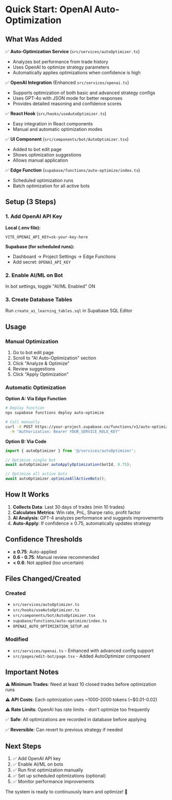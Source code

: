 # Quick Start: OpenAI Auto-Optimization

## What Was Added

✅ **Auto-Optimization Service** (`src/services/autoOptimizer.ts`)
- Analyzes bot performance from trade history
- Uses OpenAI to optimize strategy parameters
- Automatically applies optimizations when confidence is high

✅ **OpenAI Integration** (Enhanced `src/services/openai.ts`)
- Supports optimization of both basic and advanced strategy configs
- Uses GPT-4o with JSON mode for better responses
- Provides detailed reasoning and confidence scores

✅ **React Hook** (`src/hooks/useAutoOptimizer.ts`)
- Easy integration in React components
- Manual and automatic optimization modes

✅ **UI Component** (`src/components/bot/AutoOptimizer.tsx`)
- Added to bot edit page
- Shows optimization suggestions
- Allows manual application

✅ **Edge Function** (`supabase/functions/auto-optimize/index.ts`)
- Scheduled optimization runs
- Batch optimization for all active bots

## Setup (3 Steps)

### 1. Add OpenAI API Key

**Local (.env file):**
```env
VITE_OPENAI_API_KEY=sk-your-key-here
```

**Supabase (for scheduled runs):**
- Dashboard → Project Settings → Edge Functions
- Add secret: `OPENAI_API_KEY`

### 2. Enable AI/ML on Bot

In bot settings, toggle "AI/ML Enabled" ON

### 3. Create Database Tables

Run `create_ai_learning_tables.sql` in Supabase SQL Editor

## Usage

### Manual Optimization
1. Go to bot edit page
2. Scroll to "AI Auto-Optimization" section
3. Click "Analyze & Optimize"
4. Review suggestions
5. Click "Apply Optimization"

### Automatic Optimization

**Option A: Via Edge Function**
```bash
# Deploy function
npx supabase functions deploy auto-optimize

# Call manually
curl -X POST https://your-project.supabase.co/functions/v1/auto-optimize \
  -H "Authorization: Bearer YOUR_SERVICE_ROLE_KEY"
```

**Option B: Via Code**
```typescript
import { autoOptimizer } from '@/services/autoOptimizer';

// Optimize single bot
await autoOptimizer.autoApplyOptimization(botId, 0.75);

// Optimize all active bots
await autoOptimizer.optimizeAllActiveBots();
```

## How It Works

1. **Collects Data**: Last 30 days of trades (min 10 trades)
2. **Calculates Metrics**: Win rate, PnL, Sharpe ratio, profit factor
3. **AI Analysis**: GPT-4 analyzes performance and suggests improvements
4. **Auto-Apply**: If confidence ≥ 0.75, automatically updates strategy

## Confidence Thresholds

- **≥ 0.75**: Auto-applied
- **0.6 - 0.75**: Manual review recommended  
- **< 0.6**: Not applied (too uncertain)

## Files Changed/Created

### Created
- `src/services/autoOptimizer.ts`
- `src/hooks/useAutoOptimizer.ts`
- `src/components/bot/AutoOptimizer.tsx`
- `supabase/functions/auto-optimize/index.ts`
- `OPENAI_AUTO_OPTIMIZATION_SETUP.md`

### Modified
- `src/services/openai.ts` - Enhanced with advanced config support
- `src/pages/edit-bot/page.tsx` - Added AutoOptimizer component

## Important Notes

⚠️ **Minimum Trades**: Need at least 10 closed trades before optimization runs

⚠️ **API Costs**: Each optimization uses ~1000-2000 tokens (~$0.01-0.02)

⚠️ **Rate Limits**: OpenAI has rate limits - don't optimize too frequently

✅ **Safe**: All optimizations are recorded in database before applying

✅ **Reversible**: Can revert to previous strategy if needed

## Next Steps

1. ✅ Add OpenAI API key
2. ✅ Enable AI/ML on bots
3. ✅ Run first optimization manually
4. ✅ Set up scheduled optimizations (optional)
5. ✅ Monitor performance improvements

The system is ready to continuously learn and optimize! 🚀

